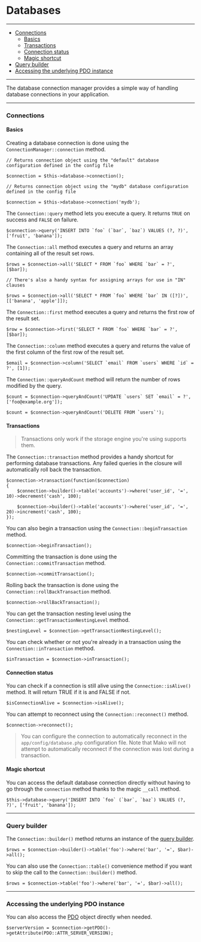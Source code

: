 # Databases

--------------------------------------------------------

* [Connections](#connections)
	- [Basics](#connections:basics)
	- [Transactions](#transactions)
	- [Connection status](#connection_status)
	- [Magic shortcut](#connections:magic_shortcut)
* [Query builder](#query_builder)
* [Accessing the underlying PDO instance](#accessing_the_underlying_pdo_instance)

--------------------------------------------------------

The database connection manager provides a simple way of handling database connections in your application.

--------------------------------------------------------

<a id="connections"></a>

### Connections

<a id="connections:basics"></a>

#### Basics

Creating a database connection is done using the ```ConnectionManager::connection``` method.

	// Returns connection object using the "default" database configuration defined in the config file

	$connection = $this->database->connection();

	// Returns connection object using the "mydb" database configuration defined in the config file

	$connection = $this->database->connection('mydb');

The ```Connection::query``` method lets you execute a query. It returns ```TRUE``` on success and ```FALSE``` on failure.

	$connection->query('INSERT INTO `foo` (`bar`, `baz`) VALUES (?, ?)', ['fruit', 'banana']);

The ```Connection::all``` method executes a query and returns an array containing all of the result set rows.

	$rows = $connection->all('SELECT * FROM `foo` WHERE `bar` = ?', [$bar]);

	// There's also a handy syntax for assigning arrays for use in "IN" clauses

	$rows = $connection->all('SELECT * FROM `foo` WHERE `bar` IN ([?])', [['banana', 'apple']]);

The ```Connection::first``` method executes a query and returns the first row of the result set.

	$row = $connection->first('SELECT * FROM `foo` WHERE `bar` = ?', [$bar]);

The ```Connection::column``` method executes a query and returns the value of the first column of the first row of the result set.

	$email = $connection->column('SELECT `email` FROM `users` WHERE `id` = ?', [1]);

The ```Connection::queryAndCount``` method will return the number of rows modified by the query.

	$count = $connection->queryAndCount('UPDATE `users` SET `email` = ?', ['foo@example.org']);

	$count = $connection->queryAndCount('DELETE FROM `users`');

<a id="transactions"></a>

#### Transactions

> Transactions only work if the storage engine you're using supports them.

The ```Connection::transaction``` method provides a handy shortcut for performing database transactions. Any failed queries in the closure will automatically roll back the transaction.

	$connection->transaction(function($connection)
	{
		$connection->builder()->table('accounts')->where('user_id', '=', 10)->decrement('cash', 100);

		$connection->builder()->table('accounts')->where('user_id', '=', 20)->increment('cash', 100);
	});

You can also begin a transaction using the ```Connection::beginTransaction``` method.

	$connection->beginTransaction();

Committing the transaction is done using the ```Connection::commitTransaction``` method.

	$connection->commitTransaction();

Rolling back the transaction is done using the ```Connection::rollBackTransaction``` method.

	$connection->rollBackTransaction();

You can get the transaction nesting level using the ```Connection::getTransactionNestingLevel``` method.

	$nestingLevel = $connection->getTransactionNestingLevel();

You can check whether or not you're already in a transaction using the ```Connection::inTransaction``` method.

	$inTransaction = $connection->inTransaction();

<a id="connection_status"></a>

#### Connection status

You can check if a connection is still alive using the ```Connection::isAlive()``` method. It will return TRUE if it is and FALSE if not.

	$isConnectionAlive = $connection->isAlive();

You can attempt to reconnect using the ```Connection::reconnect()``` method.

	$connection->reconnect();

> You can configure the connection to automatically reconnect in the ```app/config/database.php``` configuration file. Note that Mako will not attempt to automatically reconnect if the connection was lost during a transaction.

<a id="connections:magic_shortcut"></a>

#### Magic shortcut

You can access the default database connection directly without having to go through the ```connection``` method thanks to the magic ```__call``` method.

	$this->database->query('INSERT INTO `foo` (`bar`, `baz`) VALUES (?, ?)', ['fruit', 'banana']);

--------------------------------------------------------

<a id="query_builder"></a>

### Query builder

The ```Connection::builder()``` method returns an instance of the [query builder](:base_url:/docs/:version:/databases:query-builder).

	$rows = $connection->builder()->table('foo')->where('bar', '=', $bar)->all();

You can also use the ```Connection::table()``` convenience method if you want to skip the call to the ```Connection::builder()``` method.

	$rows = $connection->table('foo')->where('bar', '=', $bar)->all();

--------------------------------------------------------

<a id="accessing_the_underlying_pdo_instance"></a>

### Accessing the underlying PDO instance

You can also access the [PDO](http://php.net/manual/en/book.pdo.php) object directly when needed.

	$serverVersion = $connection->getPDO()->getAttribute(PDO::ATTR_SERVER_VERSION);